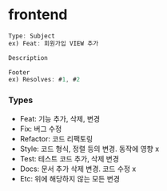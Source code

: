 # frontend

```javascript
Type: Subject
ex) Feat: 회원가입 VIEW 추가

Description

Footer
ex) Resolves: #1, #2
```

### Types

- Feat: 기능 추가, 삭제, 변경
- Fix: 버그 수정
- Refactor: 코드 리팩토링
- Style: 코드 형식, 정렬 등의 변경. 동작에 영향 x
- Test: 테스트 코드 추가, 삭제 변경
- Docs: 문서 추가 삭제 변경. 코드 수정 x
- Etc: 위에 해당하지 않는 모든 변경
